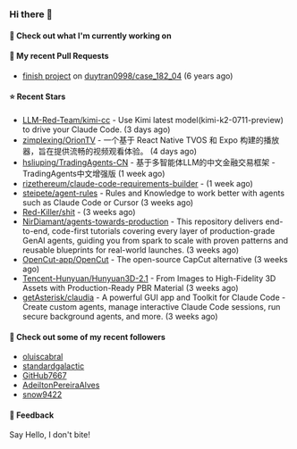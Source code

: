 ### Hi there 👋

#### 👷 Check out what I'm currently working on

#### 🔨 My recent Pull Requests

- [finish project](https://github.com/duytran0998/case_182_04/pull/1) on [duytran0998/case_182_04](https://github.com/duytran0998/case_182_04) (6 years ago)

#### ⭐ Recent Stars

- [LLM-Red-Team/kimi-cc](https://github.com/LLM-Red-Team/kimi-cc) - Use Kimi latest model(kimi-k2-0711-preview) to drive your Claude Code. (3 days ago)
- [zimplexing/OrionTV](https://github.com/zimplexing/OrionTV) - 一个基于 React Native TVOS 和 Expo 构建的播放器，旨在提供流畅的视频观看体验。 (4 days ago)
- [hsliuping/TradingAgents-CN](https://github.com/hsliuping/TradingAgents-CN) - 基于多智能体LLM的中文金融交易框架 - TradingAgents中文增强版 (1 week ago)
- [rizethereum/claude-code-requirements-builder](https://github.com/rizethereum/claude-code-requirements-builder) -  (1 week ago)
- [steipete/agent-rules](https://github.com/steipete/agent-rules) - Rules and Knowledge to work better with agents such as Claude Code or Cursor (3 weeks ago)
- [Red-Killer/shit](https://github.com/Red-Killer/shit) -  (3 weeks ago)
- [NirDiamant/agents-towards-production](https://github.com/NirDiamant/agents-towards-production) -  This repository delivers end-to-end, code-first tutorials covering every layer of production-grade GenAI agents, guiding you from spark to scale with proven patterns and reusable blueprints for real-world launches. (3 weeks ago)
- [OpenCut-app/OpenCut](https://github.com/OpenCut-app/OpenCut) - The open-source CapCut alternative (3 weeks ago)
- [Tencent-Hunyuan/Hunyuan3D-2.1](https://github.com/Tencent-Hunyuan/Hunyuan3D-2.1) - From Images to High-Fidelity 3D Assets with Production-Ready PBR Material (3 weeks ago)
- [getAsterisk/claudia](https://github.com/getAsterisk/claudia) - A powerful GUI app and Toolkit for Claude Code - Create custom agents, manage interactive Claude Code sessions, run secure background agents, and more. (3 weeks ago)

#### 👯 Check out some of my recent followers

- [oluiscabral](https://github.com/oluiscabral)
- [standardgalactic](https://github.com/standardgalactic)
- [GitHub7667](https://github.com/GitHub7667)
- [AdeiltonPereiraAlves](https://github.com/AdeiltonPereiraAlves)
- [snow9422](https://github.com/snow9422)

#### 💬 Feedback

Say Hello, I don't bite!